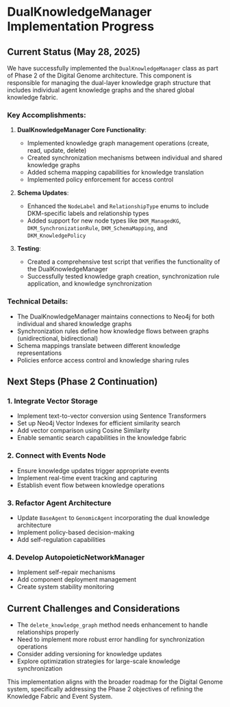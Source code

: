 # DualKnowledgeManager Implementation Progress

## Current Status (May 28, 2025)

We have successfully implemented the `DualKnowledgeManager` class as part of Phase 2 of the Digital Genome architecture. This component is responsible for managing the dual-layer knowledge graph structure that includes individual agent knowledge graphs and the shared global knowledge fabric.

### Key Accomplishments:

1. **DualKnowledgeManager Core Functionality**:
   - Implemented knowledge graph management operations (create, read, update, delete)
   - Created synchronization mechanisms between individual and shared knowledge graphs
   - Added schema mapping capabilities for knowledge translation
   - Implemented policy enforcement for access control

2. **Schema Updates**:
   - Enhanced the `NodeLabel` and `RelationshipType` enums to include DKM-specific labels and relationship types
   - Added support for new node types like `DKM_ManagedKG`, `DKM_SynchronizationRule`, `DKM_SchemaMapping`, and `DKM_KnowledgePolicy`

3. **Testing**:
   - Created a comprehensive test script that verifies the functionality of the DualKnowledgeManager
   - Successfully tested knowledge graph creation, synchronization rule application, and knowledge synchronization

### Technical Details:

- The DualKnowledgeManager maintains connections to Neo4j for both individual and shared knowledge graphs
- Synchronization rules define how knowledge flows between graphs (unidirectional, bidirectional)
- Schema mappings translate between different knowledge representations
- Policies enforce access control and knowledge sharing rules

## Next Steps (Phase 2 Continuation)

### 1. Integrate Vector Storage
- Implement text-to-vector conversion using Sentence Transformers
- Set up Neo4j Vector Indexes for efficient similarity search
- Add vector comparison using Cosine Similarity
- Enable semantic search capabilities in the knowledge fabric

### 2. Connect with Events Node
- Ensure knowledge updates trigger appropriate events
- Implement real-time event tracking and capturing
- Establish event flow between knowledge operations

### 3. Refactor Agent Architecture
- Update `BaseAgent` to `GenomicAgent` incorporating the dual knowledge architecture
- Implement policy-based decision-making
- Add self-regulation capabilities

### 4. Develop AutopoieticNetworkManager
- Implement self-repair mechanisms
- Add component deployment management
- Create system stability monitoring

## Current Challenges and Considerations

- The `delete_knowledge_graph` method needs enhancement to handle relationships properly
- Need to implement more robust error handling for synchronization operations
- Consider adding versioning for knowledge updates
- Explore optimization strategies for large-scale knowledge synchronization

This implementation aligns with the broader roadmap for the Digital Genome system, specifically addressing the Phase 2 objectives of refining the Knowledge Fabric and Event System.
